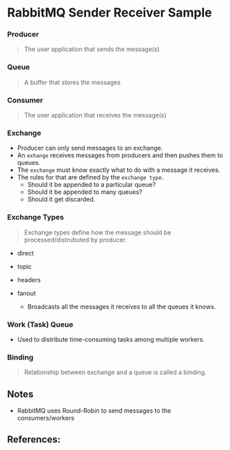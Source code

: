 # RabbitMQ Sender Receiver Sample

### Producer

> The user application that sends the message(s)

### Queue

> A buffer that stores the messages

### Consumer

> The user application that receives the message(s)

### Exchange

- Producer can only send messages to an exchange.
- An `exhange` receives messages from producers and then pushes them to queues.
- The `exchange` must know exactly what to do with a message it receives. 
- The rules for that are defined by the `exchange type`.
  - Should it be appended to a particular queue? 
  - Should it be appended to many queues? 
  - Should it get discarded.

### Exchange Types

> Exchange types define how the message should be processed/distrubuted by producer.

- direct

- topic

- headers

- fanout
  - Broadcasts all the messages it receives to all the queues it knows.

### Work (Task) Queue

- Used to distribute time-consuming tasks among multiple workers.

### Binding

> Relationship between exchange and a queue is called a binding.

## Notes

- RabbitMQ uses Round-Robin to send messages to the consumers/workers

## References: